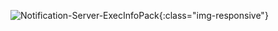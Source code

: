 
![Notification-Server-ExecInfoPack](/img/content/Notification-Server-ExecInfoPack.png){:class="img-responsive"}
